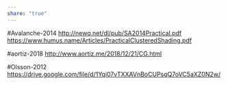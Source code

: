 ```yaml
---
share: "true"
---
```

#Avalanche-2014
http://newq.net/dl/pub/SA2014Practical.pdf
https://www.humus.name/Articles/PracticalClusteredShading.pdf

#aortiz-2018
http://www.aortiz.me/2018/12/21/CG.html

#Olsson-2012
https://drive.google.com/file/d/1Yqi07vTXXAVnBoCUPsqQ7oVC5aXZ0N2w/